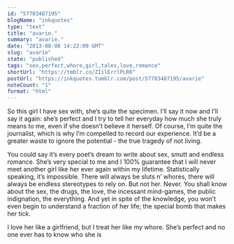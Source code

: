 ```yaml
---
id: "57703487195"
blogName: "inkquotes"
type: "text"
title: "avarie."
summary: "avarie."
date: "2013-08-08 14:22:00 GMT"
slug: "avarie"
state: "published"
tags: "sex,perfect,whore,girl,tales,love,romance"
shortUrl: "https://tmblr.co/ZIilErrlPLRR"
postUrl: "https://inkquotes.tumblr.com/post/57703487195/avarie"
noteCount: "1"
format: "html"
---
```


So this girl I have sex with, she’s quite the specimen. I’ll say it now and I’ll say it again: she’s perfect and I try to tell her everyday how much she truly means to me, even if she doesn’t believe it herself. Of course, I’m quite the journalist, which is why I’m compelled to record our experience. It’d be a greater waste to ignore the potential - the true tragedy of not living. 

You could say it’s every poet’s dream to write about sex, smutt and endless romance. She’s very special to me and I 100% guarantee that I will never meet another girl like her ever again within my lifetime. Statistically speaking, it’s impossible. There will always be sluts n’ whores, there will always be endless stereotypes to rely on. But not her. Never. You shall know about the sex, the drugs, the love, the incessant mind-games, the public indignation, the everything. And yet in spite of the knowledge, you won’t even begin to understand a fraction of her life; the special bomb that makes her tick. 

I love her like a girlfriend, but I treat her like my whore. She’s perfect and no one ever has to know who she is